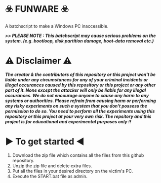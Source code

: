 #                                                                       ☣️ FUNWARE ☣️
A batchscript to make a Windows PC inaccessible.


***>> PLEASE NOTE : This batchscript may cause serious problems on the system. (e.g. bootloop, disk partition damage, boot-data removal etc.)***


⚠️ Disclaimer ⚠️
=================
***The creator & the contributors of this repository or this project won't be liable under any circumstances for any of your criminal incidents or illegal occurances caused by this repository or this project or any other part of it. None except the attacker will only be liable for any illegal occurances. We do not encourage anyone to cause any harm to any systems or authorities. Please refrain from causing harm or performing any risky experiments on such a system that you don't possess the permission to do so. You need to perform all the experiments using this repository or this project at your very own risk. The repsitory and this project is for educational and experimental purposes only !!***


▶️ To get started ◀️
=====================
1. Download the zip file which contains all the files from this github repository.
2. Unzip the zip file and delete extra files.
3. Put all the files in your desired directory on the victim's PC.
4. Execute the START.bat file as admin.
